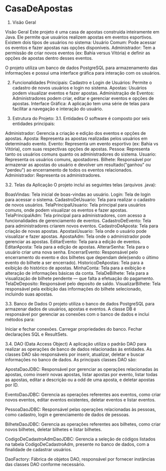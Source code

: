 # CasaDeApostas
1. Visão Geral

Visão Geral Este projeto é uma casa de apostas construída inteiramente em Java. Ele permite que usuários realizem apostas em eventos esportivos. Existem dois tipos de usuários no sistema:
Usuário Comum: Pode acessar os eventos e fazer apostas nas opções disponíveis. Administrador: Tem a permissão de criar novos eventos (ex: Bahia versus Vitória) e definir as opções de apostas dentro desses eventos.

O projeto utiliza um banco de dados PostgreSQL para armazenamento das informações e possui uma interface gráfica para interação com os usuários.

2. Funcionalidades Principais: Cadastro e Login de Usuários: Permite o cadastro de novos usuários e login no sistema. Apostas: Usuários podem visualizar eventos e fazer apostas. Administração de Eventos: Administradores podem criar, editar e gerenciar eventos e opções de apostas. Interface Gráfica: A aplicação tem uma série de telas para facilitar a navegação e interação do usuário.

3. Estrutura do Projeto: 
3.1. Entidades O software é composto por seis entidades principais:

Administrador: Gerencia a criação e edição dos eventos e opções de apostas. Aposta: Representa as apostas realizadas pelos usuários em determinado evento. Evento: Representa um evento esportivo (ex: Bahia vs Vitória), com suas respectivas opções de apostas. Pessoa: Representa tanto os usuários comuns quanto os administradores do sistema. Usuario: Representa os usuários comuns, apostadores. Bilhete: Responsável por armazenar as apostas do usuário e devolver um resultado("ganhou" ou "perdeu") ao encerramento de todos os eventos relacionados. Administrador: Representa os administradores. 

3.2. Telas da Aplicação O projeto inclui as seguintes telas (arquivos .java):

BoasVindas: Tela inicial de boas-vindas ao usuário. Login: Tela de login para acessar o sistema. CadastroDeUsuario: Tela para realizar o cadastro de novos usuários. TelaPrincipalUsuario: Tela principal para usuários comuns, onde podem visualizar os eventos e fazer apostas. TelaPrincipalAdm: Tela principal para administradores, com acesso a funcionalidades de gerenciamento de eventos. CadastroDeEvento: Tela para administradores criarem novos eventos. CadastroDeAposta: Tela para criação de novas apostas. ApostasUsuario: Tela onde o usuário pode visualizar e fazer apostas. ApostaAdm: Tela onde o administrador pode gerenciar as apostas. EditarEvento: Tela para a edição de eventos. EditarAposta: Tela para a edição de apostas. AlterarSenha: Tela para o usuário criar uma nova senha. EncerrarEvento: Responsável pelo encerramento do evento e dos bilhetes que dependam dele(sendo o último evento do bilhete a ser encerrado). HistoricoDeApostas: Tela para a exibição do histórico de apostas. MinhaConta: Tela para a exibição e alteração de informações básicas da conta. TelaDeBilhete: Tela para a visualização de bilhete pendente — que falta a efetuação do pagamento. TelaDeDeposito: Responsável pelo deposito de saldo. VisualizarBilhete: Tela responsável pela exibição das informações do bilhete selecionado, incluindo suas apostas.

3.3. Banco de Dados O projeto utiliza o banco de dados PostgreSQL para armazenar dados de usuários, apostas e eventos. A classe DB é responsável por gerenciar as conexões com o banco de dados e inclui métodos para:

Iniciar e fechar conexões. Carregar propriedades do banco. Fechar declarações SQL e ResultSets.

3.4. DAO (Data Access Object) A aplicação utiliza o padrão DAO para realizar as operações de banco de dados relacionadas às entidades. As classes DAO são responsáveis por inserir, atualizar, deletar e buscar informações no banco de dados. As principais classes DAO são:

ApostaDaoJDBC: Responsável por gerenciar as operações relacionadas às apostas, como inserir novas apostas, listar apostas por evento, listar todas as apostas, editar a descrição ou a odd de uma aposta, e deletar apostas por ID.

EventoDaoJDBC: Gerencia as operações referentes aos eventos, como criar novos eventos, editar eventos existentes, deletar eventos e listar eventos.

PessoaDaoJDBC: Responsável pelas operações relacionadas às pessoas, como cadastro, login e gerenciamento de dados de pessoas.

BilheteDaoJDBC: Gerencia as operações referentes aos bilhetes, como criar novos bilhetes, deletar bilhetes e listar bilhetes.

CodigoDeCadastroAdmDaoJDBC: Gerencia a seleção de códigos listados na tabela CodigoDeCadastroAdm, presente no banco de dados, com a finalidade de cadastrar usuários.

DaoFactory: Fábrica de objetos DAO, responsável por fornecer instâncias das classes DAO conforme necessário.
